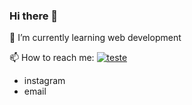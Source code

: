 ### Hi there 👋

🌱 I’m currently learning web development

📫 How to reach me:
[![teste](https://toppng.com/uploads/preview/linkedin-logo-vector-free-download-11573940105qxnftfjdcv.png)](https://www.linkedin.com/in/beatrizadm/)
- instagram
- email



<!--
**beatrizadm/beatrizadm** is a ✨ _special_ ✨ repository because its `README.md` (this file) appears on your GitHub profile.

Here are some ideas to get you started:

- 🔭 I’m currently working on ...
- 🌱 I’m currently learning ...
- 👯 I’m looking to collaborate on ...
- 🤔 I’m looking for help with ...
- 💬 Ask me about ...
- 📫 How to reach me: ...
- 😄 Pronouns: ...
- ⚡ Fun fact: ...
-->
